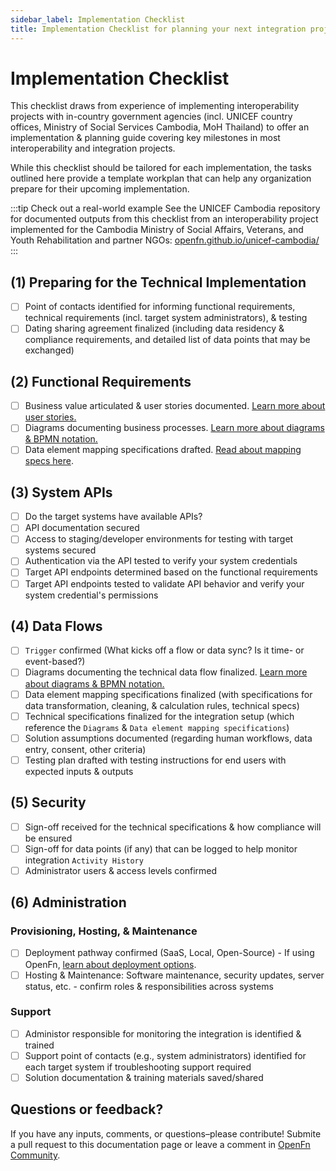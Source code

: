 ```yaml
---
sidebar_label: Implementation Checklist
title: Implementation Checklist for planning your next integration project
---
```


# Implementation Checklist

This checklist draws from experience of implementing interoperability projects
with in-country government agencies (incl. UNICEF country offices, Ministry of
Social Services Cambodia, MoH Thailand) to offer an implementation & planning
guide covering key milestones in most interoperability and integration projects.

While this checklist should be tailored for each implementation, the tasks
outlined here provide a template workplan that can help any organization prepare
for their upcoming implementation.

:::tip Check out a real-world example 
See the UNICEF Cambodia repository for
documented outputs from this checklist from an interoperability project
implemented for the Cambodia Ministry of Social Affairs, Veterans, and Youth
Rehabilitation and partner NGOs:
[openfn.github.io/unicef-cambodia/](https://openfn.github.io/unicef-cambodia/)
:::

## (1) Preparing for the Technical Implementation

- [ ] Point of contacts identified for informing functional requirements,
      technical requirements (incl. target system administrators), & testing
- [ ] Dating sharing agreement finalized (including data residency & compliance
      requirements, and detailed list of data points that may be exchanged)

## (2) Functional Requirements

- [ ] Business value articulated & user stories documented.
      [Learn more about user stories.](/documentation/design/design-quickstart#1-capture-requirements-as-user-stories)
- [ ] Diagrams documenting business processes.
      [Learn more about diagrams & BPMN notation.](/documentation/design/design-quickstart#2-diagram-the-business-process)
- [ ] Data element mapping specifications drafted.
      [Read about mapping specs here](/documentation/design/design-quickstart#3-map-data-elements-to-be-exchanged).

## (3) System APIs

- [ ] Do the target systems have available APIs?
- [ ] API documentation secured
- [ ] Access to staging/developer environments for testing with target systems
      secured
- [ ] Authentication via the API tested to verify your system credentials
- [ ] Target API endpoints determined based on the functional requirements
- [ ] Target API endpoints tested to validate API behavior and verify your
      system credential's permissions

## (4) Data Flows

- [ ] `Trigger` confirmed (What kicks off a flow or data sync? Is it time- or
      event-based?)
- [ ] Diagrams documenting the technical data flow finalized.
      [Learn more about diagrams & BPMN notation.](/documentation/design/design-quickstart#2-diagram-the-business-process)
- [ ] Data element mapping specifications finalized (with specifications for
      data transformation, cleaning, & calculation rules, technical specs)
- [ ] Technical specifications finalized for the integration setup (which
      reference the `Diagrams` & `Data element mapping specifications`)
- [ ] Solution assumptions documented (regarding human workflows, data entry,
      consent, other criteria)
- [ ] Testing plan drafted with testing instructions for end users with expected
      inputs & outputs

## (5) Security

- [ ] Sign-off received for the technical specifications & how compliance will
      be ensured
- [ ] Sign-off for data points (if any) that can be logged to help monitor
      integration `Activity History`
- [ ] Administrator users & access levels confirmed

## (6) Administration

### Provisioning, Hosting, & Maintenance

- [ ] Deployment pathway confirmed (SaaS, Local, Open-Source) - If using OpenFn,
      [learn about deployment options](/documentation/deploy/options).
- [ ] Hosting & Maintenance: Software maintenance, security updates, server
      status, etc. - confirm roles & responsibilities across systems

### Support

- [ ] Administor responsible for monitoring the integration is identified &
      trained
- [ ] Support point of contacts (e.g., system administrators) identified for
      each target system if troubleshooting support required
- [ ] Solution documentation & training materials saved/shared

## Questions or feedback?

If you have any inputs, comments, or questions–please contribute! Submite a pull
request to this documentation page or leave a comment in
[OpenFn Community](https://community.openfn.org/).
